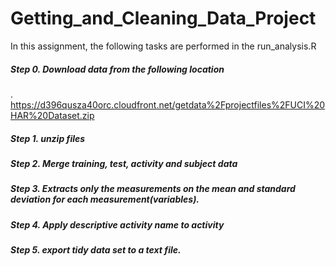 Getting_and_Cleaning_Data_Project
=================================
In this assignment, the following tasks are performed in the run_analysis.R

##### Step 0. Download data from the following location 

. https://d396qusza40orc.cloudfront.net/getdata%2Fprojectfiles%2FUCI%20HAR%20Dataset.zip 
  
##### Step 1. unzip files 
##### Step 2. Merge training, test, activity and subject data 
##### Step 3. Extracts only the measurements on the mean and standard deviation for each measurement(variables). 
##### Step 4. Apply descriptive activity name to activity 
##### Step 5. export tidy data set to a text file.
